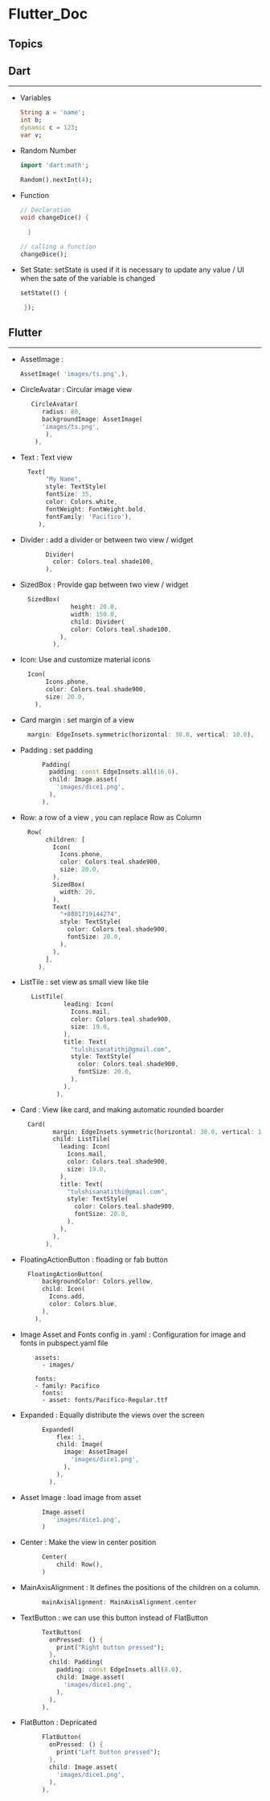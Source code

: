 # Flutter_Doc

## Topics

## Dart
-----------------------------
* Variables 

   ```Dart
   String a = 'name';
   int b;
   dynamic c = 123;
   var v;
   ```
* Random Number

   ```Dart
   import 'dart:math';
   
   Random().nextInt(4);
   ```

* Function

   ```Dart
   // Declaration
   void changeDice() {
       
     }

   // calling a function
   changeDice();
   ```
* Set State: setState is used if it is necessary to update any value / UI when the sate of the variable is changed

   ```Dart
   setState(() {

    });
   ```

## Flutter
------------------------------
* AssetImage :

   ```Dart
   AssetImage( 'images/ts.png',),
   ```

* CircleAvatar : Circular image view

   ```Dart
      CircleAvatar(
         radius: 80,
         backgroundImage: AssetImage(
         'images/ts.png',
          ),
       ),
    ```
        
* Text : Text view

    ```Dart
      Text(
           "My Name",
           style: TextStyle(
           fontSize: 35,
           color: Colors.white,
           fontWeight: FontWeight.bold,
           fontFamily: 'Pacifico'),
         ),
    ```

* Divider : add a divider or between two view / widget

    ```Dart
           Divider(
             color: Colors.teal.shade100,
           ),
    ```

* SizedBox : Provide gap between two view / widget

    ```Dart
      SizedBox(
                  height: 20.0,
                  width: 150.0,
                  child: Divider(
                  color: Colors.teal.shade100,
               ),
             ),
     ```

* Icon: Use and customize material icons

    ```Dart
      Icon(
           Icons.phone,
           color: Colors.teal.shade900,
           size: 20.0,
        ),
    ```
* Card margin : set margin of a view

    ```Dart
      margin: EdgeInsets.symmetric(horizontal: 30.0, vertical: 10.0),
    ```

* Padding : set padding

   ```Dart
         Padding(
           padding: const EdgeInsets.all(16.0),
           child: Image.asset(
             'images/dice1.png',
           ),
         ),
   ```
* Row: a row of a view , you can replace Row as Column

    ```Dart
      Row(
           children: [
             Icon(
               Icons.phone,
               color: Colors.teal.shade900,
               size: 20.0,
             ),
             SizedBox(
               width: 20,
             ),
             Text(
               "+8801719144274",
               style: TextStyle(
                 color: Colors.teal.shade900,
                 fontSize: 20.0,
               ),
             ),
           ],
         ),
    ```

* ListTile : set view as small view like tile

   ```Dart
      ListTile(
               leading: Icon(
                 Icons.mail,
                 color: Colors.teal.shade900,
                 size: 19.0,
               ),
               title: Text(
                 "tulshisanatithi@gmail.com",
                 style: TextStyle(
                   color: Colors.teal.shade900,
                   fontSize: 20.0,
                 ),
               ),
             ),
    ```

* Card : View like card, and making automatic rounded boarder

    ```Dart
      Card(
             margin: EdgeInsets.symmetric(horizontal: 30.0, vertical: 10.0),
             child: ListTile(
               leading: Icon(
                 Icons.mail,
                 color: Colors.teal.shade900,
                 size: 19.0,
               ),
               title: Text(
                 "tulshisanatithi@gmail.com",
                 style: TextStyle(
                   color: Colors.teal.shade900,
                   fontSize: 20.0,
                 ),
               ),
             ),
           ),
    ```

* FloatingActionButton : floading or fab button

    ```Dart 
      FloatingActionButton(
          backgroundColor: Colors.yellow,
          child: Icon(
            Icons.add,
            color: Colors.blue,
          ),
        ),
    ```

* Image Asset and Fonts config in .yaml : Configuration for image and fonts in pubspect.yaml file

    ```
        assets:
          - images/

        fonts:
        - family: Pacifico
          fonts:
          - asset: fonts/Pacifico-Regular.ttf
    ```
 
* Expanded : Equally distribute the views over the screen

   ```Dart
         Expanded(
             flex: 1,
             child: Image(
               image: AssetImage(
                 'images/dice1.png',
               ),
             ),
           ),
   ```

* Asset Image : load image from asset
   ```Dart
         Image.asset(
            'images/dice1.png',
         )
   ```
* Center : Make the view in center position 

   ```Dart
         Center(
             child: Row(),
         )
   ```
* MainAxisAlignment : It defines the positions of the children on a column.

   ```Dart
         mainAxisAlignment: MainAxisAlignment.center
   ```

* TextButton : we can use this button instead of FlatButton

   ```Dart
         TextButton(
           onPressed: () {
             print("Right button pressed");
           },
           child: Padding(
             padding: const EdgeInsets.all(8.0),
             child: Image.asset(
               'images/dice1.png',
             ),
           ),
         ),
   ```

* FlatButton : Depricated
   ```Dart
         FlatButton(
           onPressed: () {
             print("Left button pressed");
           },
           child: Image.asset(
             'images/dice1.png',
           ),
         ),
   ```
